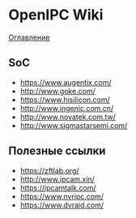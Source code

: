 # OpenIPC Wiki
[Оглавление](../index.md)

SoC
---
- https://www.augentix.com/
- http://www.goke.com/
- https://www.hisilicon.com/
- http://www.ingenic.com.cn/
- http://www.novatek.com.tw/
- http://www.sigmastarsemi.com/

Полезные ссылки
---------------
- https://zftlab.org/
- http://www.ipcam.xin/
- https://ipcamtalk.com/
- https://www.nvripc.com/
- https://www.dvraid.com/
